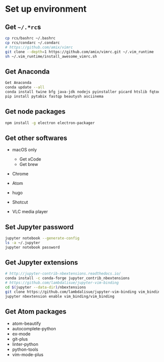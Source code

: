 # Set up environment

## Get `~/.*rc`s

```bash
cp rcs/bashrc ~/.bashrc
cp rcs/condarc ~/.condarc
# https://github.com/amix/vimrc
git clone --depth=1 https://github.com/amix/vimrc.git ~/.vim_runtime
sh ~/.vim_runtime/install_awesome_vimrc.sh
```

## Get Anaconda

```bash
Get Anaconda
conda update --all
conda install twine bfg java-jdk nodejs pyinstaller picard htslib fqtools samtools hisat2 freebayes bcftools snpeff rpy2 bcrypt pycrypto plotly biopython pyfaidx yapf pylama
pip install pytabix fastqp beautysh asciinema
```

## Get node packages

```bash
npm install -g electron electron-packager
```

## Get other softwares

- macOS only

  - Get xCode
  - Get brew

- Chrome

- Atom

- hugo

- Shotcut

- VLC media player

## Set Jupyter password

```bash
jupyter notebook --generate-config
ls -a ~/.jupyter
jupyter notebook password
```

## Get Jupyter extensions

```bash
# http://jupyter-contrib-nbextensions.readthedocs.io/
conda install -c conda-forge jupyter_contrib_nbextensions
# https://github.com/lambdalisue/jupyter-vim-binding
cd $(jupyter --data-dir)/nbextensions
git clone https://github.com/lambdalisue/jupyter-vim-binding vim_binding
jupyter nbextension enable vim_binding/vim_binding
```

## Get Atom packages

- atom-beautify
- autocomplete-python
- ex-mode
- git-plus
- linter-python
- python-tools
- vim-mode-plus
